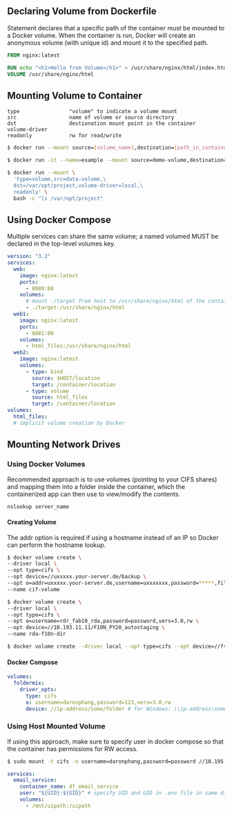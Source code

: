 ## Declaring Volume from Dockerfile

Statement declares that a specific path of the container must be mounted to a Docker volume. When the container is run, Docker will create an anonymous volume (with unique id) and mount it to the specified path.

```dockerfile
FROM nginx:latest

RUN echo "<h1>Hello from Volume</h1>" > /usr/share/nginx/html/index.html
VOLUME /usr/share/nginx/html
```

## Mounting Volume to Container

```
type                "volume" to indicate a volume mount
src                 name of volume or source directory
dst                 destionation mount point in the container
volume-driver
readonly            rw for read/write
```

```bash
$ docker run --mount source=[volume_name],destination=[path_in_container] [docker_image]

$ docker run -it --name=example --mount source=demo-volume,destination=/data ubuntu

$ docker run --mount \
  'type=volume,src=data-volume,\
  dst=/var/opt/project,volume-driver=local,\
  readonly' \
  bash -c "ls /var/opt/project"
```

## Using Docker Compose

Multiple services can share the same volume; a named volumed MUST be declared in the top-level volumes key.

```yaml
version: "3.2"
services:
  web:
    image: nginx:latest
    ports:
      - 8080:80
    volumes:
      # mount ./target from host to /usr/share/nginx/html of the container (mount point)
      - ./target:/usr/share/nginx/html
  web1:
    image: nginx:latest
    ports:
      - 8081:80
    volumes:
      - html_files:/usr/share/nginx/html
  web2:
    image: nginx:latest
    volumes:
      - type: bind
        source: $HOST/location
        target: /container/location
      - type: volume
        source: html_files
        target: /container/location
volumes:
  html_files:
  # implicit volume creation by Docker
```

## Mounting Network Drives

### Using Docker Volumes

Recommended approach is to use volumes (pointing to your CIFS shares) and mapping them into a folder inside the container, which the containerized app can then use to view/modify the contents.

```bash
nslookup server_name
```

#### Creating Volume

The addr option is required if using a hostname instead of an IP so Docker can perform the hostname lookup.

```bash
$ docker volume create \
--driver local \
--opt type=cifs \
--opt device=//uxxxxx.your-server.de/backup \
--opt o=addr=uxxxxx.your-server.de,username=uxxxxxxx,password=*****,file_mode=0777,dir_mode=0777 \
--name cif-volume

$ docker volume create \
--driver local \
--opt type=cifs \
--opt o=username=rdr_fab10_rda,password=password,vers=3.0,rw \
--opt device=//10.193.11.11/F10N_PY28_autostaging \
--name rda-f10n-dir

$ docker volume create --driver local --opt type=cifs --opt device=//fsf10peeuipathfs/F10_PEE_UIPATH/daronphang --opt o=user=daronphang,password=123 mydockervolume
```

#### Docker Compose

```yaml
volumes:
  foldermix:
    driver_opts:
      type: cifs
      o: username=daronphang,password=123,vers=3.0,rw
      device: //ip-address/some/folder # for Windows: \\ip-address\some\folder
```

### Using Host Mounted Volume

If using this approach, make sure to specify user in docker compose so that the container has permissions for RW access.

```bash
$ sudo mount -t cifs -o username=daronphang,password=password //10.195.111.11/F10_PEE_UIPATH/daronphang /mnt/uipath
```

```yaml
services:
  email_service:
    container_name: df_email_service
    user: "${UID}:${GID}" # specify UID and GID in .env file in same directory as compose file
    volumes:
      - /mnt/uipath:/uipath
```
